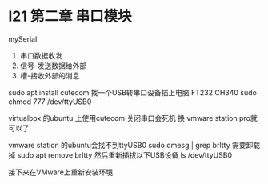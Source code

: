 # l21 第二章 串口模块

mySerial
1. 串口数据收发
2. 信号-发送数据给外部
3. 槽-接收外部的消息

sudo apt install cutecom
找一个USB转串口设备插上电脑 FT232 CH340
sudo chmod 777 /dev/ttyUSB0

virtualbox 的ubuntu 上使用cutecom 关闭串口会死机
换 vmware station pro就可以了

vmware station 的ubuntu会找不到ttyUSB0
sudo dmesg | grep brltty
需要卸载掉
sudo apt remove brltty
然后重新插拔以下USB设备
ls /dev/ttyUSB0

接下来在VMware上重新安装环境

